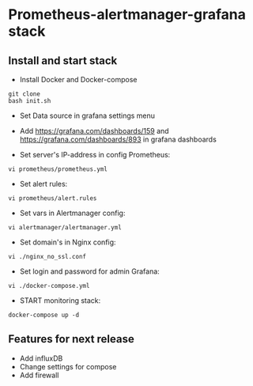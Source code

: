 # Prometheus-alertmanager-grafana stack

## Install and start stack

- Install Docker and Docker-compose
```
git clone 
bash init.sh
```

- Set Data source in grafana settings menu 

- Add https://grafana.com/dashboards/159 and https://grafana.com/dashboards/893 in grafana dashboards

- Set server's IP-address in config Prometheus:
```
vi prometheus/prometheus.yml
```

- Set alert rules:
```
vi prometheus/alert.rules
```

- Set vars in Alertmanager config:
```
vi alertmanager/alertmanager.yml
```

- Set domain's in Nginx config:
```
vi ./nginx_no_ssl.conf
```

- Set login and password for admin Grafana:
```
vi ./docker-compose.yml
```

- START monitoring stack:
```
docker-compose up -d
```


## Features for next release

- Add influxDB
- Change settings for compose
- Add firewall
